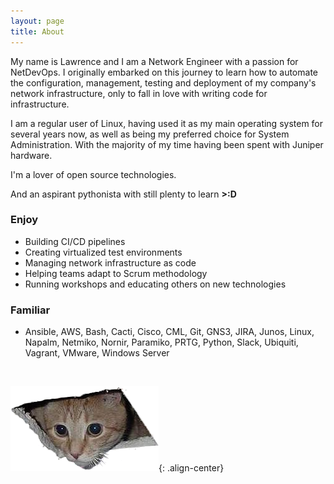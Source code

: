 ```yaml
---
layout: page
title: About
---
```


My name is Lawrence and I am a Network Engineer with a passion for NetDevOps. I originally embarked on this journey to learn how to automate the configuration, management, testing and deployment of my company's network infrastructure, only to fall in love with writing code for infrastructure.

I am a regular user of Linux, having used it as my main operating system for several years now, as well as being my preferred choice for System Administration. With the majority of my time having been spent with Juniper hardware.

I'm a lover of open source technologies. 

And an aspirant pythonista with still plenty to learn **>:D**

### Enjoy

- Building CI/CD pipelines
- Creating virtualized test environments
- Managing network infrastructure as code
- Helping teams adapt to Scrum methodology
- Running workshops and educating others on new technologies

### Familiar

- Ansible, AWS, Bash, Cacti, Cisco, CML, Git, GNS3, JIRA, Junos, Linux, Napalm, Netmiko, Nornir, Paramiko, PRTG, Python, Slack, Ubiquiti, Vagrant, VMware, Windows Server

<br/>

![Screenshot](Ceilingcat.png){: .align-center}
